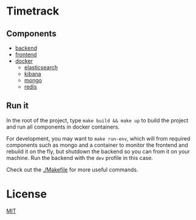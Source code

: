 # Timetrack

## Components
- [backend](backend)
- [frontend](frontend)
- [docker](docker)
  - [elasticsearch](docker/containers/elasticsearch)
  - [kibana](docker/containers/kibana)
  - [mongo](docker/containers/mongo)
  - [redis](docker/containers/redis)

## Run it
In the root of the project, type `make build && make up` to build the project and run all components in docker containers.

For development, you may want to `make run-env`, which will from required components such as mongo and a container to 
monitor the frontend and rebuild it on the fly, but shutdown the backend so you can from it on your machine. 
Run the backend with the `dev` profile in this case.

Check out the [./Makefile](Makefile) for more useful commands.

# License
[MIT](LICENSE)